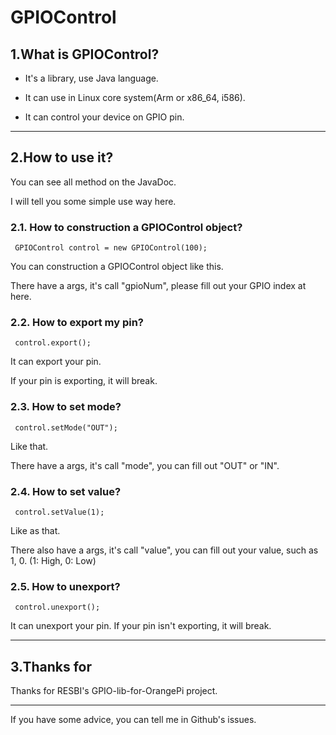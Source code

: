# GPIOControl
## 1.What is GPIOControl?
* It's a library, use Java language.

* It can use in Linux core system(Arm or x86_64, i586).

* It can control your device on GPIO pin.

***
## 2.How to use it?
You can see all method on the JavaDoc.

I will tell you some simple use way here.

### 2.1. How to construction a GPIOControl object?
`
 GPIOControl control = new GPIOControl(100);`
 
You can construction a GPIOControl object like this.

There have a args, it's call "gpioNum", please fill out your GPIO index at here.

### 2.2. How to export my pin?
`
 control.export();`

It can export your pin.

If your pin is exporting, it will break.

### 2.3. How to set mode?
`
 control.setMode("OUT");`

 Like that.

 There have a args, it's call "mode", you can fill out "OUT" or "IN".

### 2.4. How to set value?
`
 control.setValue(1);`

 Like as that.

 There also have a args, it's call "value", you can fill out your value, such as 1, 0. (1: High, 0: Low)

### 2.5. How to unexport?
`
 control.unexport();`

 It can unexport your pin.
 If your pin isn't exporting, it will break.
***
## 3.Thanks for
Thanks for RESBI's GPIO-lib-for-OrangePi project.
***

If you have some advice, you can tell me in Github's issues.